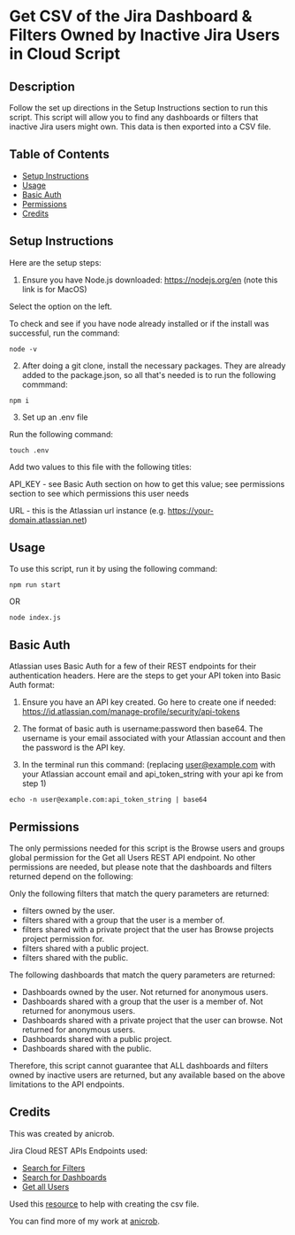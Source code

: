 # Get CSV of the Jira Dashboard & Filters Owned by Inactive Jira Users in Cloud Script


## Description

Follow the set up directions in the Setup Instructions section to run this script. This script will allow you to find any dashboards or filters that inactive Jira users might own. This data is then exported into a CSV file.

## Table of Contents
* [Setup Instructions](#setup-instructions)
* [Usage](#usage)
* [Basic Auth](#basic-auth)
* [Permissions](#permissions)
* [Credits](#credits)


## Setup Instructions

Here are the setup steps:

1. Ensure you have Node.js downloaded: https://nodejs.org/en (note this link is for MacOS)

Select the option on the left. 

To check and see if you have node already installed or if the install was successful, run the command:

~~~
node -v
~~~

2. After doing a git clone, install the necessary packages. They are already added to the package.json, so all that's needed is to run the following commmand:
~~~
npm i
~~~

3. Set up an .env file

Run the following command:
~~~
touch .env
~~~

Add two values to this file with the following titles:

API_KEY - see Basic Auth section on how to get this value; see permissions section to see which permissions this user needs

URL - this is the Atlassian url instance (e.g. https://your-domain.atlassian.net)

## Usage

To use this script, run it by using the following command:

~~~
npm run start
~~~

OR

~~~
node index.js
~~~

## Basic Auth

Atlassian uses Basic Auth for a few of their REST endpoints for their authentication headers. Here are the steps to get your API token into Basic Auth format:

1. Ensure you have an API key created. Go here to create one if needed: https://id.atlassian.com/manage-profile/security/api-tokens

2. The format of basic auth is username:password then base64. The username is your email associated with your Atlassian account and then the password is the API key.

3. In the terminal run this command: (replacing user@example.com with your Atlassian account email and api_token_string with your api ke from step 1)

~~~
echo -n user@example.com:api_token_string | base64
~~~

## Permissions 

The only permissions needed for this script is the Browse users and groups global permission for the Get all Users REST API endpoint. No other permissions are needed, but please note that the dashboards and filters returned depend on the following:

Only the following filters that match the query parameters are returned:

- filters owned by the user.
- filters shared with a group that the user is a member of.
- filters shared with a private project that the user has Browse projects project permission for.
- filters shared with a public project.
- filters shared with the public. 

The following dashboards that match the query parameters are returned:

- Dashboards owned by the user. Not returned for anonymous users.
- Dashboards shared with a group that the user is a member of. Not returned for anonymous users.
- Dashboards shared with a private project that the user can browse. Not returned for anonymous users.
- Dashboards shared with a public project.
- Dashboards shared with the public.

Therefore, this script cannot guarantee that ALL dashboards and filters owned by inactive users are returned, but any available based on the above limitations to the API endpoints. 

## Credits

This was created by anicrob. 

Jira Cloud REST APIs Endpoints used: 
- [Search for Filters](https://developer.atlassian.com/cloud/jira/platform/rest/v3/api-group-filters/#api-rest-api-3-filter-search-get)
- [Search for Dashboards](https://developer.atlassian.com/cloud/jira/platform/rest/v3/api-group-dashboards/#api-rest-api-3-dashboard-search-get)
- [Get all Users](https://developer.atlassian.com/cloud/jira/platform/rest/v3/api-group-users/#api-rest-api-3-users-search-get)

Used this [resource](https://www.geeksforgeeks.org/how-to-create-and-download-csv-file-in-javascript/) to help with creating the csv file.

You can find more of my work at [anicrob](https://github.com/anicrob).

